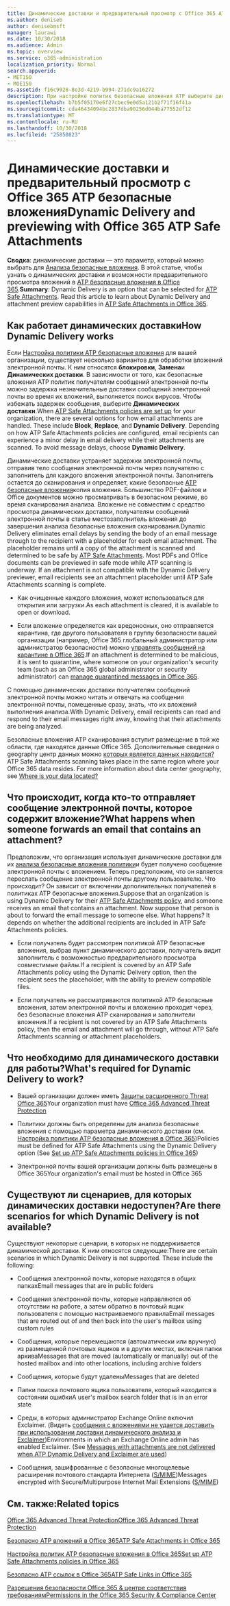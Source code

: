 ```yaml
---
title: Динамические доставки и предварительный просмотр с Office 365 ATP безопасные вложения
ms.author: deniseb
author: denisebmsft
manager: laurawi
ms.date: 10/30/2018
ms.audience: Admin
ms.topic: overview
ms.service: o365-administration
localization_priority: Normal
search.appverid:
- MET150
- MOE150
ms.assetid: f16c9928-8e3d-4219-b994-271dc9a16272
description: При настройке политик безопасные вложения ATP выберите динамических доставки, чтобы избежать задержек сообщение и включить людей для предварительного просмотра вложений, которые выполняется сканирование.
ms.openlocfilehash: b7b5f05170e6f27cbec9e0d5a121b2f71f16f41a
ms.sourcegitcommit: cda46434094bc2837dba90256d044ba77552df12
ms.translationtype: MT
ms.contentlocale: ru-RU
ms.lasthandoff: 10/30/2018
ms.locfileid: "25850823"
---
```

# <a name="dynamic-delivery-and-previewing-with-office-365-atp-safe-attachments"></a><span data-ttu-id="9c7e8-103">Динамические доставки и предварительный просмотр с Office 365 ATP безопасные вложения</span><span class="sxs-lookup"><span data-stu-id="9c7e8-103">Dynamic Delivery and previewing with Office 365 ATP Safe Attachments</span></span>

<span data-ttu-id="9c7e8-p101">**Сводка**: динамические доставки — это параметр, который можно выбрать для [Анализа безопасные вложения](atp-safe-attachments.md). В этой статье, чтобы узнать о динамических доставки и возможности предварительного просмотра вложений в [ATP безопасные вложения в Office 365](atp-safe-attachments.md).</span><span class="sxs-lookup"><span data-stu-id="9c7e8-p101">**Summary**: Dynamic Delivery is an option that can be selected for [ATP Safe Attachments](atp-safe-attachments.md). Read this article to learn about Dynamic Delivery and attachment preview capabilities in [ATP Safe Attachments in Office 365](atp-safe-attachments.md).</span></span>
  
## <a name="how-dynamic-delivery-works"></a><span data-ttu-id="9c7e8-106">Как работает динамических доставки</span><span class="sxs-lookup"><span data-stu-id="9c7e8-106">How Dynamic Delivery works</span></span>

<span data-ttu-id="9c7e8-p102">Если [Настройка политики ATP безопасные вложения](set-up-atp-safe-attachments-policies.md) для вашей организации, существует несколько вариантов для обработки вложений электронной почты. К ним относятся **блокировки**, **Замена**и **Динамических доставки**. В зависимости от того, как безопасные вложения ATP политик получателям сообщений электронной почты можно задержка незначительные доставки сообщений электронной почты во время их вложений, выполняется поиск вирусов. Чтобы избежать задержек сообщения, выберите **Динамических доставки**.</span><span class="sxs-lookup"><span data-stu-id="9c7e8-p102">When [ATP Safe Attachments policies are set up](set-up-atp-safe-attachments-policies.md) for your organization, there are several options for how email attachments are handled. These include **Block**, **Replace**, and **Dynamic Delivery**. Depending on how ATP Safe Attachments policies are configured, email recipients can experience a minor delay in email delivery while their attachments are scanned. To avoid message delays, choose **Dynamic Delivery**.</span></span>
  
<span data-ttu-id="9c7e8-p103">Динамические доставки устраняет задержки электронной почты, отправив тело сообщения электронной почты через получателю с заполнитель для каждого вложения электронной почты. Заполнитель остается до сканирования и определяет, какие безопасные [ATP безопасные вложения](atp-safe-attachments.md)копия вложения. Большинство PDF-файлов и Office документов можно просматривать в безопасном режиме, во время сканирования анализа. Вложение не совместим с средство просмотра динамических доставки, получателям сообщений электронной почты в статье местозаполнитель вложения до завершения анализа безопасные вложения сканирования.</span><span class="sxs-lookup"><span data-stu-id="9c7e8-p103">Dynamic Delivery eliminates email delays by sending the body of an email message through to the recipient with a placeholder for each email attachment. The placeholder remains until a copy of the attachment is scanned and determined to be safe by [ATP Safe Attachments](atp-safe-attachments.md). Most PDFs and Office documents can be previewed in safe mode while ATP scanning is underway. If an attachment is not compatible with the Dynamic Delivery previewer, email recipients see an attachment placeholder until ATP Safe Attachments scanning is complete.</span></span>

- <span data-ttu-id="9c7e8-115">Как очищенные каждого вложения, может использоваться для открытия или загрузки.</span><span class="sxs-lookup"><span data-stu-id="9c7e8-115">As each attachment is cleared, it is available to open or download.</span></span> 

- <span data-ttu-id="9c7e8-116">Если вложение определяется как вредоносных, оно отправляется карантина, где другого пользователя в группу безопасности вашей организации (например, Office 365 глобальный администратор или администратор безопасности) можно [управлять сообщений на карантине в Office 365](manage-quarantined-messages-and-files.md).</span><span class="sxs-lookup"><span data-stu-id="9c7e8-116">If an attachment is determined to be malicious, it is sent to quarantine, where someone on your organization's security team (such as an Office 365 global administrator or security administrator) can [manage quarantined messages in Office 365](manage-quarantined-messages-and-files.md).</span></span>

<span data-ttu-id="9c7e8-117">С помощью динамических доставки получателям сообщений электронной почты можно читать и отвечать на сообщения электронной почты, помещенные сразу, знать, что их вложений выполнения анализа.</span><span class="sxs-lookup"><span data-stu-id="9c7e8-117">With Dynamic Delivery, email recipients can read and respond to their email messages right away, knowing that their attachments are being analyzed.</span></span> 

<span data-ttu-id="9c7e8-p104">Безопасные вложения ATP сканирования вступит размещение в той же области, где находятся данные Office 365. Дополнительные сведения о geography центр данных можно [которых является данных находится?](https://products.office.com/where-is-your-data-located?geo=All)</span><span class="sxs-lookup"><span data-stu-id="9c7e8-p104">ATP Safe Attachments scanning takes place in the same region where your Office 365 data resides. For more information about data center geography, see [Where is your data located?](https://products.office.com/where-is-your-data-located?geo=All)</span></span> 
  
## <a name="what-happens-when-someone-forwards-an-email-that-contains-an-attachment"></a><span data-ttu-id="9c7e8-120">Что происходит, когда кто-то отправляет сообщение электронной почты, которое содержит вложение?</span><span class="sxs-lookup"><span data-stu-id="9c7e8-120">What happens when someone forwards an email that contains an attachment?</span></span>

<span data-ttu-id="9c7e8-p105">Предположим, что организация использует динамические доставки для их [анализа безопасные вложения политики](set-up-atp-safe-attachments-policies.md)и будет получено сообщение электронной почты с вложением. Теперь предположим, что он является переслать сообщение электронной почты другому пользователю. Что происходит? Он зависит от включении дополнительных получателей в политиках ATP безопасные вложения.</span><span class="sxs-lookup"><span data-stu-id="9c7e8-p105">Suppose that an organization is using Dynamic Delivery for their [ATP Safe Attachments policy](set-up-atp-safe-attachments-policies.md), and someone receives an email that contains an attachment. Now suppose that person is about to forward the email message to someone else. What happens? It depends on whether the additional recipients are included in ATP Safe Attachments policies.</span></span>
  
- <span data-ttu-id="9c7e8-125">Если получатель будет рассмотрен политикой ATP безопасные вложения, выбрав пункт динамического доставки, получатель видит заполнитель с возможностью предварительного просмотра совместимые файлы.</span><span class="sxs-lookup"><span data-stu-id="9c7e8-125">If a recipient is covered by an ATP Safe Attachments policy using the Dynamic Delivery option, then the recipient sees the placeholder, with the ability to preview compatible files.</span></span>
    
- <span data-ttu-id="9c7e8-126">Если получатель не рассматриваются политикой ATP безопасные вложения, затем электронной почты и вложению проходит через, без безопасные вложения ATP сканирования и заполнители вложения.</span><span class="sxs-lookup"><span data-stu-id="9c7e8-126">If a recipient is not covered by an ATP Safe Attachments policy, then the email and attachment will go through, without ATP Safe Attachments scanning or attachment placeholders.</span></span>
    
## <a name="whats-required-for-dynamic-delivery-to-work"></a><span data-ttu-id="9c7e8-127">Что необходимо для динамического доставки для работы?</span><span class="sxs-lookup"><span data-stu-id="9c7e8-127">What's required for Dynamic Delivery to work?</span></span>

- <span data-ttu-id="9c7e8-128">Вашей организации должен иметь [Защиты расширенного Threat Office 365](office-365-atp.md)</span><span class="sxs-lookup"><span data-stu-id="9c7e8-128">Your organization must have [Office 365 Advanced Threat Protection](office-365-atp.md)</span></span>
    
- <span data-ttu-id="9c7e8-129">Политики должны быть определены для анализа безопасные вложения с помощью параметра динамического доставки (см. [Настройка политики ATP безопасные вложения в Office 365](set-up-atp-safe-attachments-policies.md))</span><span class="sxs-lookup"><span data-stu-id="9c7e8-129">Policies must be defined for ATP Safe Attachments using the Dynamic Delivery option (See [Set up ATP Safe Attachments policies in Office 365](set-up-atp-safe-attachments-policies.md))</span></span>
    
- <span data-ttu-id="9c7e8-130">Электронной почты вашей организации должны быть размещены в Office 365</span><span class="sxs-lookup"><span data-stu-id="9c7e8-130">Your organization's email must be hosted in Office 365</span></span>
    
## <a name="are-there-scenarios-for-which-dynamic-delivery-is-not-available"></a><span data-ttu-id="9c7e8-131">Существуют ли сценариев, для которых динамических доставки недоступен?</span><span class="sxs-lookup"><span data-stu-id="9c7e8-131">Are there scenarios for which Dynamic Delivery is not available?</span></span>

<span data-ttu-id="9c7e8-p106">Существуют некоторые сценарии, в которых не поддерживается динамической доставки. К ним относятся следующие:</span><span class="sxs-lookup"><span data-stu-id="9c7e8-p106">There are certain scenarios in which Dynamic Delivery is not supported. These include the following:</span></span>
  
- <span data-ttu-id="9c7e8-134">Сообщения электронной почты, которые находятся в общих папках</span><span class="sxs-lookup"><span data-stu-id="9c7e8-134">Email messages that are in public folders</span></span>
    
- <span data-ttu-id="9c7e8-135">Сообщения электронной почты, которые направляются об отсутствии на работе, а затем обратно в почтовый ящик пользователя с помощью настраиваемого правила</span><span class="sxs-lookup"><span data-stu-id="9c7e8-135">Email messages that are routed out of and then back into the user's mailbox using custom rules</span></span>
    
- <span data-ttu-id="9c7e8-136">Сообщения, которые перемещаются (автоматически или вручную) из размещенной почтовых ящиков и в других местах, включая папки архива</span><span class="sxs-lookup"><span data-stu-id="9c7e8-136">Messages that are moved (automatically or manually) out of the hosted mailbox and into other locations, including archive folders</span></span>
    
- <span data-ttu-id="9c7e8-137">Сообщения, которые будут удалены</span><span class="sxs-lookup"><span data-stu-id="9c7e8-137">Messages that are deleted</span></span>
    
- <span data-ttu-id="9c7e8-138">Папки поиска почтового ящика пользователя, который находится в состоянии ошибки</span><span class="sxs-lookup"><span data-stu-id="9c7e8-138">A user's mailbox search folder that is in an error state</span></span>
    
- <span data-ttu-id="9c7e8-p107">Среды, в которых администратор Exchange Online включил Exclaimer. (Видеть [сообщения с вложениями не удается доставить при использовании доставки динамического анализа и Exclaimer](https://support.microsoft.com/help/4014438/messages-with-attachments-are-not-delivered-when-atp-dynamic-delivery))</span><span class="sxs-lookup"><span data-stu-id="9c7e8-p107">Environments in which an Exchange Online admin has enabled Exclaimer. (See [Messages with attachments are not delivered when ATP Dynamic Delivery and Exclaimer are used](https://support.microsoft.com/help/4014438/messages-with-attachments-are-not-delivered-when-atp-dynamic-delivery))</span></span>

- <span data-ttu-id="9c7e8-141">Сообщения, зашифрованные с безопасные многоцелевые расширения почтового стандарта Интернета ([S/MIME](s-mime-for-message-signing-and-encryption.md))</span><span class="sxs-lookup"><span data-stu-id="9c7e8-141">Messages encrypted with Secure/Multipurpose Internet Mail Extensions ([S/MIME](s-mime-for-message-signing-and-encryption.md))</span></span>
    
## <a name="related-topics"></a><span data-ttu-id="9c7e8-142">См. также:</span><span class="sxs-lookup"><span data-stu-id="9c7e8-142">Related topics</span></span>

[<span data-ttu-id="9c7e8-143">Office 365 Advanced Threat Protection</span><span class="sxs-lookup"><span data-stu-id="9c7e8-143">Office 365 Advanced Threat Protection</span></span>](office-365-atp.md)
  
[<span data-ttu-id="9c7e8-144">Безопасно ATP вложений в Office 365</span><span class="sxs-lookup"><span data-stu-id="9c7e8-144">ATP Safe Attachments in Office 365</span></span>](atp-safe-attachments.md)
  
[<span data-ttu-id="9c7e8-145">Настройка политик ATP безопасные вложения в Office 365</span><span class="sxs-lookup"><span data-stu-id="9c7e8-145">Set up ATP Safe Attachments policies in Office 365</span></span>](set-up-atp-safe-attachments-policies.md)
  
[<span data-ttu-id="9c7e8-146">Безопасно ATP ссылок в Office 365</span><span class="sxs-lookup"><span data-stu-id="9c7e8-146">ATP Safe Links in Office 365</span></span>](atp-safe-links.md)

[<span data-ttu-id="9c7e8-147">Разрешения безопасности Office 365 &amp; центре соответствия требованиям</span><span class="sxs-lookup"><span data-stu-id="9c7e8-147">Permissions in the Office 365 Security &amp; Compliance Center</span></span>](permissions-in-the-security-and-compliance-center.md)
  

